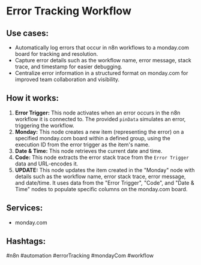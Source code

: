 # Error Tracking Workflow

## Use cases:

- Automatically log errors that occur in n8n workflows to a monday.com board for tracking and resolution.
- Capture error details such as the workflow name, error message, stack trace, and timestamp for easier debugging.
- Centralize error information in a structured format on monday.com for improved team collaboration and visibility.

## How it works:

1.  **Error Trigger:** This node activates when an error occurs in the n8n workflow it is connected to. The provided `pinData` simulates an error, triggering the workflow.
2.  **Monday:**  This node creates a new item (representing the error) on a specified monday.com board within a defined group, using the execution ID from the error trigger as the item's name.
3.  **Date & Time:** This node retrieves the current date and time.
4.  **Code:** This node extracts the error stack trace from the `Error Trigger` data and URL-encodes it.
5.  **UPDATE:** This node updates the item created in the "Monday" node with details such as the workflow name, error stack trace, error message, and date/time.  It uses data from the "Error Trigger", "Code", and "Date & Time" nodes to populate specific columns on the monday.com board.

## Services:

-   monday.com

## Hashtags:

#n8n #automation #errorTracking #mondayCom #workflow

